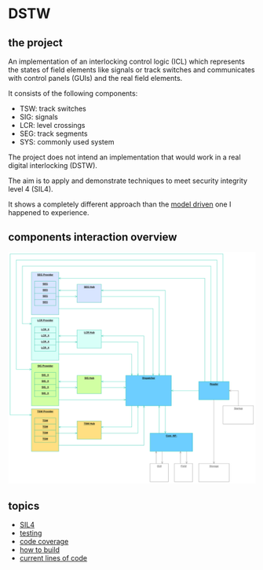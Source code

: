 # DSTW
## the project
An implementation of an interlocking control logic (ICL) which represents the states of field elements like signals or track switches and communicates with control panels (GUIs) and the real field elements.

It consists of the following components:
- TSW: track switches
- SIG: signals
- LCR: level crossings
- SEG: track segments
- SYS: commonly used system

The project does not intend an implementation that would work in a real digital interlocking (DSTW).

The aim is to apply and demonstrate techniques to meet security integrity level 4 (SIL4).

It shows a completely different approach than the [model driven](Clinch.md) one I happened to experience.

## components interaction overview
![overview](specification/doc/rel-2023-12_overview.svg)

## topics
- [SIL4](SIL4.md)
- [testing](testing/README.md)
- [code coverage](testing/coverage.md)
- [how to build](make/howto_build.md)
- [current lines of code](CLOC.md)
